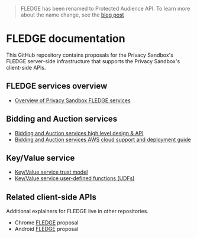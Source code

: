 > FLEDGE has been renamed to Protected Audience API. To learn more about the name change, see the [blog post](https://privacysandbox.com/intl/en_us/news/protected-audience-api-our-new-name-for-fledge)

# FLEDGE documentation

This GitHub repository contains proposals for the Privacy Sandbox's
FLEDGE server-side infrastructure that supports the Privacy
Sandbox's client-side APIs.

## FLEDGE services overview

* [Overview of Privacy Sandbox FLEDGE services](trusted_services_overview.md)

## Bidding and Auction services 

* [Bidding and Auction services high level design & API](bidding_auction_services_api.md)
* [Bidding and Auction services AWS cloud support and deployment guide](bidding_auction_services_aws_guide.md)

## Key/Value service 

* [Key/Value service trust model](key_value_service_trust_model.md)
* [Key/Value service user-defined functions (UDFs)](key_value_user_defined_functions.md)

## Related client-side APIs

Additional explainers for FLEDGE live in other repositories.

* Chrome [FLEDGE](https://github.com/WICG/turtledove/blob/main/FLEDGE.md) proposal
* Android [FLEDGE](https://developer.android.com/design-for-safety/privacy-sandbox/fledge) proposal
